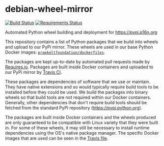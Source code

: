 # debian-wheel-mirror

[![Build Status](https://travis-ci.org/praekeltfoundation/debian-wheel-mirror.svg?branch=develop)](https://travis-ci.org/praekeltfoundation/debian-wheel-mirror)
[![Requirements Status](https://requires.io/github/praekeltfoundation/debian-wheel-mirror/requirements.svg?branch=develop)](https://requires.io/github/praekeltfoundation/debian-wheel-mirror/requirements/?branch=develop)

Automated Python wheel building and deployment for https://pypi.p16n.org

This repository contains a list of Python packages that we build into wheels and upload to our PyPi mirror. These wheels are used in our base Python Docker images:  [`praekeltfoundation/dockerfiles`](https://github.com/praekeltfoundation/dockerfiles).

The packages are kept up-to-date by automated pull requests made by [Requires.io](https://requires.io/github/praekeltfoundation/debian-wheel-mirror/requirements/?branch=develop). Packages are built inside Docker containers and uploaded to our PyPi mirror by [Travis CI](https://travis-ci.org/praekeltfoundation/debian-wheel-mirror).

These packages are dependencies of software that we use or maintain. They have native extensions and so would typically require build tools to be installed before they could be used. We build the packages into binary wheels so that build tools are not required within our Docker containers. Generally, other dependencies that don't require build tools should be fetched from the standard PyPi repository (https://pypi.python.org).

The packages are built inside Docker containers and the wheels produced are only guaranteed to be compatible with Linux variety that they were built in. For some of these wheels, it may still be necessary to install runtime dependencies using the OS's native package manager. The specific Docker images that are used can be seen in the [Travis file](.travis.yml).
